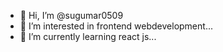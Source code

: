 - 👋 Hi, I’m @sugumar0509
- 👀 I’m interested in frontend webdevelopment...
- 🌱 I’m currently learning react js...


<!---
sugumar0509/sugumar0509 is a ✨ special ✨ repository because its `README.md` (this file) appears on your GitHub profile.
You can click the Preview link to take a look at your changes.
--->

